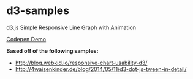 # d3-samples
d3.js Simple Responsive Line Graph with Animation

[Codepen Demo](http://codepen.io/tawink/pen/grgNMY)

**Based off of the following samples:**

* http://blog.webkid.io/responsive-chart-usability-d3/
* http://4waisenkinder.de/blog/2014/05/11/d3-dot-js-tween-in-detail/

